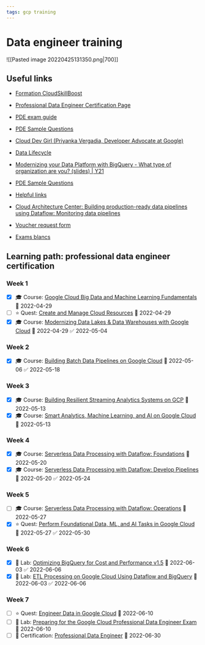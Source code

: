 ```yaml
---
tags: gcp training
---
```


# Data engineer training

![[Pasted image 20220425131350.png|700]]

## Useful links

- [Formation CloudSkillBoost](https://partner.cloudskillsboost.google/course_templates/244)
- [Professional Data Engineer Certification Page](https://cloud.google.com/certification/data-engineer)
- [PDE exam guide](https://cloud.google.com/certification/guides/data-engineer)
- [PDE Sample Questions](https://cloud.google.com/certification/sample-questions/data-engineer)
- [Cloud Dev Girl (Priyanka Vergadia, Developer Advocate at Google)](https://thecloudgirl.dev/analytics.html)
- [Data Lifecycle](https://cloud.google.com/architecture/data-lifecycle-cloud-platform)
- [Modernizing your Data Platform with BigQuery - What type of organization are you? (slides) | Y21](https://docs.google.com/presentation/d/151LODiwpNj08My8Ev56v44YzNzhGROBdVxr-VVswh3Y/edit?resourcekey=0-lEG2Vu5ukHq8urexAYExqg#slide=id.g1080ca799fc_0_0)
- [PDE Sample Questions](https://docs.google.com/forms/d/e/1FAIpQLSfkWEzBCP0wQ09ZuFm7G2_4qtkYbfmk_0getojdnPdCYmq37Q/viewscore?viewscore=AE0zAgD9lsmHFyKiInCoRedzT_CkHQyhcdCsdo9Kz5OJcBmgSq3nPyi8BMKEbS8I_uVOUlo)
- [Helpful links](https://docs.google.com/document/d/1PuJEr4xnP4yL_tQM4xQvSlBWzk1hn5_jUEcMW3wyrSE/edit#heading=h.r28s2hu0k5wp)
- [Cloud Architecture Center: Building production-ready data pipelines using Dataflow: Monitoring data pipelines](https://cloud.google.com/architecture/building-production-ready-data-pipelines-using-dataflow-monitoring)
- [Voucher request form](https://docs.google.com/forms/d/e/1FAIpQLSdsns1V1t8lwt5CsMA-Gr4FYbrjId_mgqdAUjKQTJf6Q2QTHg/viewform)

- [Exams blancs](https://www.examtopics.com/exams/google/professional-data-engineer/view/25/)

## Learning path: professional data engineer certification

### Week 1

- [x] 🎓 Course: [Google Cloud Big Data and Machine Learning Fundamentals](https://partner.cloudskillsboost.google/course_templates/3) 📅 2022-04-29
- [ ] ⭐ Quest: [Create and Manage Cloud Resources](https://partner.cloudskillsboost.google/quests/120) 📅 2022-04-29
- [x] 🎓 Course: [Modernizing Data Lakes & Data Warehouses with Google Cloud](https://partner.cloudskillsboost.google/course_templates/54) 📅 2022-04-29 ✅ 2022-05-04

### Week 2

- [x] 🎓 Course: [Building Batch Data Pipelines on Google Cloud](https://partner.cloudskillsboost.google/course_sessions/802660/documents/154933) 📅 2022-05-06 ✅ 2022-05-18

### Week 3

- [x] 🎓 Course: [Building Resilient Streaming Analytics Systems on GCP](https://googlecourses.qwiklabs.com/course_templates/52) 📅 2022-05-13
- [x] 🎓 Course: [Smart Analytics, Machine Learning, and AI on Google Cloud](https://partner.cloudskillsboost.google/course_templates/55) 📅 2022-05-13

### Week 4

- [x] 🎓 Course: [Serverless Data Processing with Dataflow: Foundations](https://partner.cloudskillsboost.google/course_templates/218) 📅 2022-05-20
- [x] 🎓 Course: [Serverless Data Processing with Dataflow: Develop Pipelines](https://partner.cloudskillsboost.google/course_templates/229) 📅 2022-05-20 ✅ 2022-05-24

### Week 5

- [ ] 🎓 Course: [Serverless Data Processing with Dataflow: Operations](https://partner.cloudskillsboost.google/course_templates/264) 📅 2022-05-27
- [x] ⭐ Quest: [Perform Foundational Data, ML, and AI Tasks in Google Cloud](https://partner.cloudskillsboost.google/quests/117) 📅 2022-05-27 ✅ 2022-05-30

### Week 6

- [x] 🧪 Lab: [Optimizing BigQuery for Cost and Performance v1.5](http://googlecourses.qwiklabs.com/catalog_lab/1667) 📅 2022-06-03 ✅ 2022-06-06
- [x] 🧪 Lab: [ETL Processing on Google Cloud Using Dataflow and BigQuery](https://googlecourses.qwiklabs.com/focuses/11581?parent=catalog) 📅 2022-06-03 ✅ 2022-06-06

### Week 7

- [ ] ⭐ Quest: [Engineer Data in Google Cloud](https://partner.cloudskillsboost.google/quests/132) 📅 2022-06-10
- [ ] 🧪 Lab: [Preparing for the Google Cloud Professional Data Engineer Exam](https://googlecourses.qwiklabs.com/course_templates/72) 📅 2022-06-10
- [ ] 🏅 Certification: [Professional Data Engineer](https://cloud.google.com/certification/data-engineer) 📅 2022-06-30
